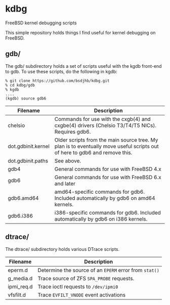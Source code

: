 # kdbg
FreeBSD kernel debugging scripts

This simple repository holds things I find useful for kernel debugging on FreeBSD.

## gdb/

The gdb/ subdirectory holds a set of scripts useful with the kgdb front-end to gdb.  To use these scripts, do the following in kgdb:

```
% git clone https://github.com/bsdjhb/kdbg.git
% cd kdbg/gdb
% kgdb
....
(kgdb) source gdb6
```

Filename | Description
--- | ---
chelsio | Commands for use with the cxgb(4) and cxgbe(4) drivers (Chelsio T3/T4/T5 NICs).  Requires gdb6.
dot.gdbinit.kernel | Older scripts from the main source tree.  My plan is to eventually move useful scripts out of here to gdb6 and remove this.
dot.gdbinit.paths | See above.
gdb4 | General commands for use with FreeBSD 4.x
gdb6 | General commands for use with FreeBSD 6.x and later
gdb6.amd64 | amd64-specific commands for gdb6.  Included automatically by gdb6 on amd64 kernels.
gdb6.i386 | i386-specific commands for gdb6.  Included automatically by gdb6 on i386 kernels.

## dtrace/

The dtrace/ subdirectory holds various DTrace scripts.

Filename | Description
--- | ---
eperm.d | Determine the source of an `EPERM` error from `stat()`
g_media.d | Trace source of ZFS `SPA_PROBE` requests.
ipmi_req.d | Trace ioctl requests to `/dev/ipmi0`
vfsfilt.d | Trace `EVFILT_VNODE` event activations

